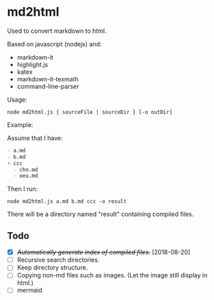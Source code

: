 # md2html

Used to convert markdown to html.

Based on javascript (nodejs) and:

* markdown-it
* highlight.js
* katex
* markdown-it-texmath
* command-line-parser

Usage:

```shell
node md2html.js { sourceFile | sourceDir } [-o outDir]
```

Example:

Assume that I have:

``` markdown
- a.md
- b.md
+ ccc
  - chn.md
  - oeu.md
```

Then I run:

```shell
node md2html.js a.md b.md ccc -o result
```

There will be a directory named "result" containing compiled files.

## Todo

* [X] ~~*Automatically generate index of compiled files.*~~ [2018-08-20]
* [ ] Recursive search directories.
* [ ] Keep directory structure.
* [ ] Copying non-md files such as images. (Let the image still display in html.)
* [ ] mermaid